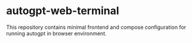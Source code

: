 # autogpt-web-terminal 
This repository contains minimal frontend and compose configuration for running autogpt in browser environment.
